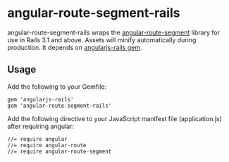 # angular-route-segment-rails

angular-route-segment-rails wraps the [angular-route-segment](https://github.com/alekseenko/angular-route-segment) library for use in Rails 3.1 and above. Assets will minify automatically during production.
It depends on [angularjs-rails gem](https://github.com/hiravgandhi/angularjs-rails).

## Usage

Add the following to your Gemfile:

    gem 'angularjs-rails'
    gem 'angular-route-segment-rails'

Add the following directive to your JavaScript manifest file (application.js) after requiring angular:

    //= require angular
    //= require angular-route
    //= require angular-route-segment
